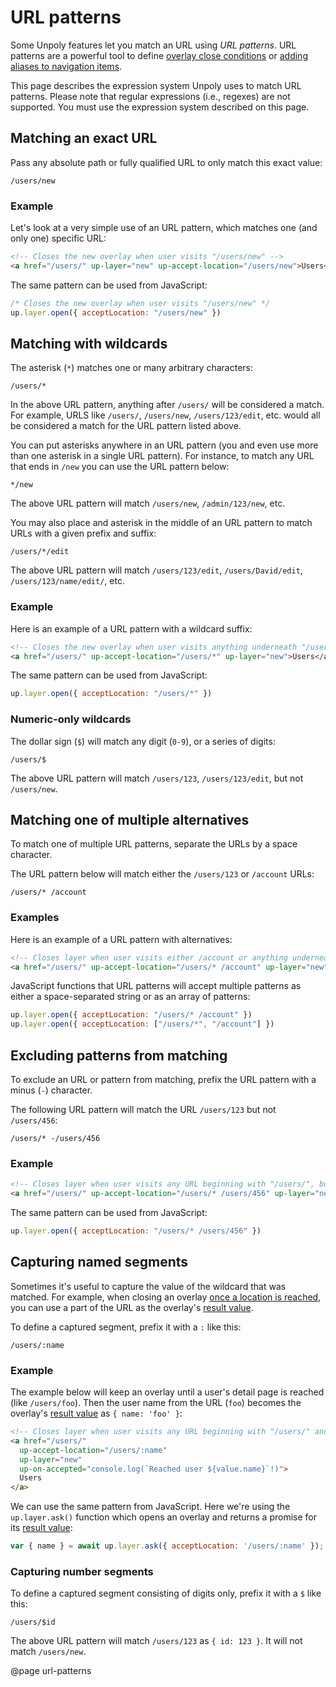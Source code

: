 URL patterns
============

Some Unpoly features let you match an URL using *URL patterns*. URL patterns are a powerful tool to define [overlay close conditions](http://localhost:4567/closing-overlays#close-conditions) or [adding aliases to navigation items](/a-up-alias).

This page describes the expression system Unpoly uses to match URL patterns. Please note that regular expressions (i.e., regexes) are not supported. You must use the expression system described on this page.

## Matching an exact URL

Pass any absolute path or fully qualified URL to only match this exact value:

```text
/users/new
```

### Example

Let's look at a very simple use of an URL pattern, which matches one (and only one) specific URL:

```html
<!-- Closes the new overlay when user visits "/users/new" -->
<a href="/users/" up-layer="new" up-accept-location="/users/new">Users</a>
```

The same pattern can be used from JavaScript:

```js
/* Closes the new overlay when user visits "/users/new" */
up.layer.open({ acceptLocation: "/users/new" })
```

## Matching with wildcards

The asterisk (`*`) matches one or many arbitrary characters:

```text
/users/*
```

In the above URL pattern, anything after `/users/` will be considered a match. For example, URLS like `/users/`, `/users/new`, `/users/123/edit`, etc. would all be considered a match for the URL pattern listed above.

You can put asterisks anywhere in an URL pattern (you and even use more than one asterisk in a single URL pattern). For instance, to match any URL that ends in `/new` you can use the URL pattern below:

```text
*/new
```

The above URL pattern will match `/users/new`, `/admin/123/new`, etc.

You may also place and asterisk in the middle of an URL pattern to match URLs with a given prefix and suffix:

```text
/users/*/edit
```

The above URL pattern will match `/users/123/edit`, `/users/David/edit`, `/users/123/name/edit/`, etc.

### Example

Here is an example of a URL pattern with a wildcard suffix:

```html
<!-- Closes the new overlay when user visits anything underneath "/users/" -->
<a href="/users/" up-accept-location="/users/*" up-layer="new">Users</a>
```

The same pattern can be used from JavaScript:

```js
up.layer.open({ acceptLocation: "/users/*" })
```

### Numeric-only wildcards

The dollar sign (`$`) will match any digit (`0-9`), or a series of digits:

```text
/users/$
```

The above URL pattern will match `/users/123`, `/users/123/edit`, but not `/users/new`.


## Matching one of multiple alternatives

To match one of multiple URL patterns, separate the URLs by a space character.

The URL pattern below will match either the `/users/123` or `/account` URLs:

```text
/users/* /account
```

### Examples

Here is an example of a URL pattern with alternatives:

```html
<!-- Closes layer when user visits either /account or anything underneath "/users/" -->
<a href="/users/" up-accept-location="/users/* /account" up-layer="new">Users</a>
```

JavaScript functions that URL patterns will accept multiple patterns
as either a space-separated string or as an array of patterns:

```js
up.layer.open({ acceptLocation: "/users/* /account" })
up.layer.open({ acceptLocation: ["/users/*", "/account"] })
```

## Excluding patterns from matching

To exclude an URL or pattern from matching, prefix the URL pattern with a minus (`-`) character.

The following URL pattern will match the URL `/users/123` but not `/users/456`:

```text
/users/* -/users/456
```

### Example

```html
<!-- Closes layer when user visits any URL beginning with "/users/", but not "/users/456" -->
<a href="/users/" up-accept-location="/users/* /users/456" up-layer="new">Users</a>
```

The same pattern can be used from JavaScript:

```js
up.layer.open({ acceptLocation: "/users/* /users/456" })
```

## Capturing named segments

Sometimes it's useful to capture the value of the wildcard that was matched.
For example, when closing an overlay [once a location is reached](/closing-overlays#closing-when-a-location-is-reached),
you can use a part of the URL as the overlay's [result value](/closing-overlays#overlay-result-values).

To define a captured segment, prefix it with a `:` like this:

```text
/users/:name
```

### Example

The example below will keep an overlay until a user's detail page is reached (like `/users/foo`).
Then the user name from the URL (`foo`) becomes the overlay's [result value](/closing-overlays#overlay-result-values) as `{ name: 'foo' }`:

```html
<!-- Closes layer when user visits any URL beginning with "/users/" and captures the suffix as { name } -->
<a href="/users/"
  up-accept-location="/users/:name"
  up-layer="new"
  up-on-accepted="console.log(`Reached user ${value.name}`!)">
  Users
</a>
```

We can use the same pattern from JavaScript. Here we're using the `up.layer.ask()` function which opens an overlay
and returns a promise for its [result value](/closing-overlays#overlay-result-values):

```js
var { name } = await up.layer.ask({ acceptLocation: '/users/:name' });
```

### Capturing number segments

To define a captured segment consisting of digits only, prefix it with a `$` like this:

```text
/users/$id
```

The above URL pattern will match `/users/123` as `{ id: 123 }`. It will not match `/users/new`.





@page url-patterns
